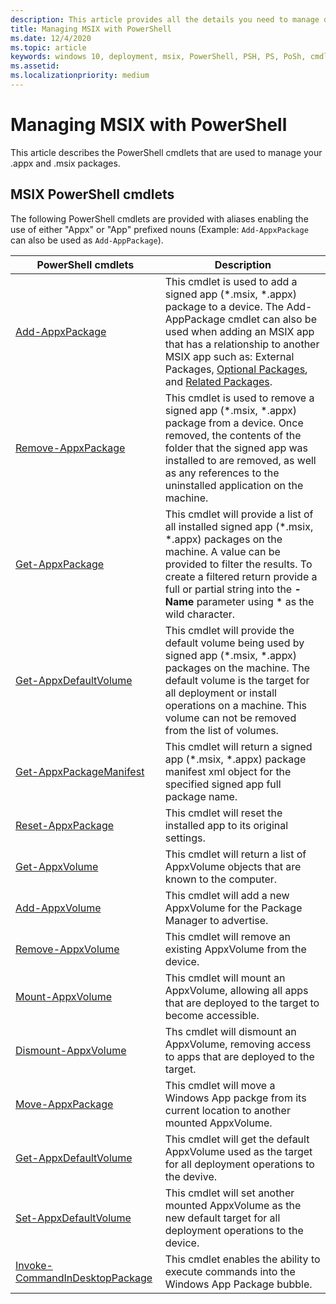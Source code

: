 ```yaml
---
description: This article provides all the details you need to manage deploying you MSIX applications in an enteroprise environment.  This article is targeted at enterprise and IT developers.
title: Managing MSIX with PowerShell
ms.date: 12/4/2020
ms.topic: article
keywords: windows 10, deployment, msix, PowerShell, PSH, PS, PoSh, cmdlets
ms.assetid:  
ms.localizationpriority: medium
---
```


# Managing MSIX with PowerShell
This article describes the PowerShell cmdlets that are used to manage your .appx and .msix packages.

## MSIX PowerShell cmdlets
The following PowerShell cmdlets are provided with aliases enabling the use of either "Appx" or "App" prefixed nouns (Example: `Add-AppxPackage` can also be used as `Add-AppPackage`).

| PowerShell cmdlets | Description |
|-------------------|-------------|
| [Add-AppxPackage](/powershell/module/appx/add-appxpackage) | This cmdlet is used to add a signed app (*.msix, *.appx) package to a device. The Add-AppPackage cmdlet can also be used when adding an MSIX app that has a relationship to another MSIX app such as: External Packages, [Optional Packages](../package/optional-packages.md), and [Related Packages](../package/optional-packages.md). |
| [Remove-AppxPackage](/powershell/module/appx/remove-appxpackage) | This cmdlet is used to remove a signed app (*.msix, *.appx) package from a device. Once removed, the contents of the folder that the signed app was installed to are removed, as well as any references to the uninstalled application on the machine. |
| [Get-AppxPackage](/powershell/module/appx/get-appxpackage) | This cmdlet will provide a list of all installed signed app (*.msix, *.appx) packages on the machine. A value can be provided to filter the results. To create a filtered return provide a full or partial string into the **-Name** parameter using * as the wild character. |
| [Get-AppxDefaultVolume](/powershell/module/appx/get-appxdefaultvolume) | This cmdlet will provide the default volume being used by signed app (*.msix, *.appx) packages on the machine. The default volume is the target for all deployment or install operations on a machine. This volume can not be removed from the list of volumes. |
| [Get-AppxPackageManifest](/powershell/module/appx/get-appxpackagemanifest) | This cmdlet will return a signed app (*.msix, *.appx) package manifest xml object for the specified signed app full package name. |
| [Reset-AppxPackage](/powershell/module/appx/reset-appxpackage) | This cmdlet will reset the installed app to its original settings. |
| [Get-AppxVolume](/powershell/module/appx/get-appxvolume) | This cmdlet will return a list of AppxVolume objects that are known to the computer. |
| [Add-AppxVolume](/powershell/module/appx/add-appxvolume) | This cmdlet will add a new AppxVolume for the Package Manager to advertise. |
| [Remove-AppxVolume](/powershell/module/appx/remove-appxvolume) | This cmdlet will remove an existing AppxVolume from the device. |
| [Mount-AppxVolume](/powershell/module/appx/mount-appxvolume) | This cmdlet will mount an AppxVolume, allowing all apps that are deployed to the target to become accessible. |
| [Dismount-AppxVolume](/powershell/module/appx/dismount-appxvolume) | Ths cmdlet will dismount an AppxVolume, removing access to apps that are deployed to the target. |
| [Move-AppxPackage](/powershell/module/appx/move-appxpackage) | This cmdlet will move a Windows App packge from its current location to another mounted AppxVolume. |
| [Get-AppxDefaultVolume](/powershell/module/appx/get-appxdefaultvolume) | This cmdlet will get the default AppxVolume used as the target for all deployment operations to the devive. |
| [Set-AppxDefaultVolume](/powershell/module/appx/set-appxdefaultvolume) | This cmdlet will set another mounted AppxVolume as the new default target for all deployment operations to the device. |
| [Invoke-CommandInDesktopPackage](/powershell/module/appx/invoke-commandindesktoppackage) | This cmdlet enables the ability to execute commands into the Windows App Package bubble. |
